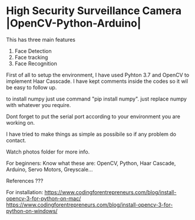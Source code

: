 # High Security Surveillance Camera |OpenCV-Python-Arduino|

This has three main features
1. Face Detection
2. Face tracking
3. Face Recognition

First of all to setup the environment, I have used Pyhton 3.7 and OpenCV to implement Haar Casscade.
I have kept comments inside the codes so it wil be easy to follow up.

to install numpy just use command "pip install numpy". just replace numpy with whatever you require.

Dont forget to put the serial port according to your environment you are working on.

I have tried to make things as simple as possibile so if any problem do contact.

Watch photos folder for more info.

For beginners: 
Know what these are: OpenCV, Python, Haar Cascade, Arduino, Servo Motors, Greyscale...


References ???

For installation: https://www.codingforentrepreneurs.com/blog/install-opencv-3-for-python-on-mac/
                  https://www.codingforentrepreneurs.com/blog/install-opencv-3-for-python-on-windows/



